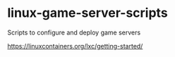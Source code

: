# linux-game-server-scripts
Scripts to configure and deploy game servers



https://linuxcontainers.org/lxc/getting-started/